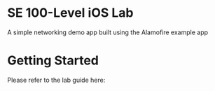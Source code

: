 # SE 100-Level iOS Lab
A simple networking demo app built using the Alamofire example app

# Getting Started
Please refer to the lab guide here:
